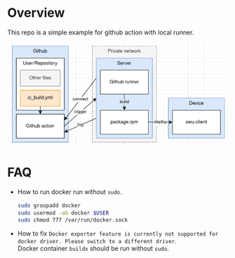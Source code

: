 <!--
 Copyright (c) 2024 innodisk Crop.
 
 This software is released under the MIT License.
 https://opensource.org/licenses/MIT
-->

# Overview
This repo is a simple example for github action with local runner.

![](doc/flow.png)

# FAQ
- How to run docker run without `sudo`.
  ```bash
  sudo groupadd docker
  sudo usermod -aG docker $USER
  sudo chmod 777 /var/run/docker.sock
  ```
- How to fix `Docker exporter feature is currently not supported for docker driver. Please switch to a different driver`.  
  Docker container `buildx` should be run without `sudo`.